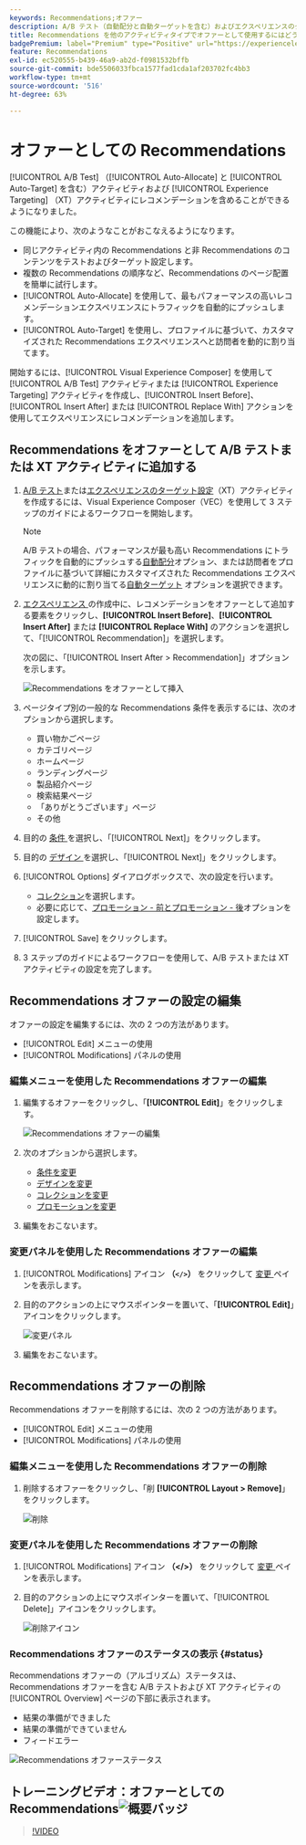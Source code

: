 ```yaml
---
keywords: Recommendations;オファー
description: A/B テスト（自動配分と自動ターゲットを含む）およびエクスペリエンスのターゲット設定（XT）アクティビティで、オファーとして Adobe Recommendations を使用する方法を説明します。
title: Recommendations を他のアクティビティタイプでオファーとして使用するにはどうすればよいですか。
badgePremium: label="Premium" type="Positive" url="https://experienceleague.adobe.com/docs/target/using/introduction/intro.html?lang=ja#premium newtab=true" tooltip="Target Premium に含まれる機能を確認してください。"
feature: Recommendations
exl-id: ec520555-b439-46a9-ab2d-f0981532bffb
source-git-commit: bde5506033fbca1577fad1cda1af203702fc4bb3
workflow-type: tm+mt
source-wordcount: '516'
ht-degree: 63%

---
```


#  オファーとしての Recommendations 

[!UICONTROL A/B Test] （[!UICONTROL Auto-Allocate] と [!UICONTROL Auto-Target] を含む）アクティビティおよび [!UICONTROL Experience Targeting] （XT）アクティビティにレコメンデーションを含めることができるようになりました。

この機能により、次のようなことがおこなえるようになります。

* 同じアクティビティ内の Recommendations と非 Recommendations のコンテンツをテストおよびターゲット設定します。
* 複数の Recommendations の順序など、Recommendations のページ配置を簡単に試行します。
* [!UICONTROL Auto-Allocate] を使用して、最もパフォーマンスの高いレコメンデーションエクスペリエンスにトラフィックを自動的にプッシュします。
* [!UICONTROL Auto-Target] を使用し、プロファイルに基づいて、カスタマイズされた Recommendations エクスペリエンスへと訪問者を動的に割り当てます。

開始するには、[!UICONTROL Visual Experience Composer] を使用して [!UICONTROL A/B Test] アクティビティまたは [!UICONTROL Experience Targeting] アクティビティを作成し、[!UICONTROL Insert Before]、[!UICONTROL Insert After] または [!UICONTROL Replace With] アクションを使用してエクスペリエンスにレコメンデーションを追加します。

## Recommendations をオファーとして A/B テストまたは XT アクティビティに追加する

1. [A/B テスト](/help/main/c-activities/t-test-ab/t-test-create-ab/test-create-ab.md)または[エクスペリエンスのターゲット設定](/help/main/c-activities/t-experience-target/t-xt-create/xt-create.md)（XT）アクティビティを作成するには、Visual Experience Composer（VEC）を使用して 3 ステップのガイドによるワークフローを開始します。

   >[!NOTE]
   >
   >A/B テストの場合、パフォーマンスが最も高い Recommendations にトラフィックを自動的にプッシュする[自動配分](/help/main/c-activities/automated-traffic-allocation/automated-traffic-allocation.md)オプション、または訪問者をプロファイルに基づいて詳細にカスタマイズされた Recommendations エクスペリエンスに動的に割り当てる[自動ターゲット](/help/main/c-activities/auto-target/auto-target-to-optimize.md) オプションを選択できます。

1. [ エクスペリエンス ](/help/main/c-experiences/c-visual-experience-composer/viztarget-options.md) の作成中に、レコメンデーションをオファーとして追加する要素をクリックし、**[!UICONTROL Insert Before]**、**[!UICONTROL Insert After]** または **[!UICONTROL Replace With]** のアクションを選択して、「[!UICONTROL Recommendation]」を選択します。

   次の図に、「[!UICONTROL Insert After > Recommendation]」オプションを示します。

   ![Recommendations をオファーとして挿入](/help/main/c-recommendations/assets/replace-after-recommendations.png)

1. ページタイプ別の一般的な Recommendations 条件を表示するには、次のオプションから選択します。

   * 買い物かごページ
   * カテゴリページ
   * ホームページ
   * ランディングページ
   * 製品紹介ページ
   * 検索結果ページ
   * 「ありがとうございます」ページ
   * その他

1. 目的の [ 条件 ](/help/main/c-recommendations/c-algorithms/algorithms.md) を選択し、「[!UICONTROL Next]」をクリックします。
1. 目的の [ デザイン ](/help/main/c-recommendations/c-design-overview/design-overview.md) を選択し、「[!UICONTROL Next]」をクリックします。
1. [!UICONTROL Options] ダイアログボックスで、次の設定を行います。

   * [コレクション](/help/main/c-recommendations/c-products/collections.md)を選択します。
   * 必要に応じて、[プロモーション - 前とプロモーション - 後](/help/main/c-recommendations/t-create-recs-activity/adding-promotions.md)オプションを設定します。

1. [!UICONTROL Save] をクリックします。
1. 3 ステップのガイドによるワークフローを使用して、A/B テストまたは XT アクティビティの設定を完了します。

## Recommendations オファーの設定の編集

オファーの設定を編集するには、次の 2 つの方法があります。

* [!UICONTROL Edit] メニューの使用
* [!UICONTROL Modifications] パネルの使用

### 編集メニューを使用した Recommendations オファーの編集

1. 編集するオファーをクリックし、「**[!UICONTROL Edit]**」をクリックします。

   ![Recommendations オファーの編集](/help/main/c-recommendations/assets/recs-offer-edit.png)

1. 次のオプションから選択します。

   * [条件を変更](/help/main/c-recommendations/c-algorithms/algorithms.md)
   * [デザインを変更](/help/main/c-recommendations/c-design-overview/design-overview.md)
   * [コレクションを変更](/help/main/c-recommendations/c-products/collections.md)
   * [プロモーションを変更](/help/main/c-recommendations/t-create-recs-activity/adding-promotions.md)

1. 編集をおこないます。

### 変更パネルを使用した Recommendations オファーの編集

1. [!UICONTROL Modifications] アイコン **（`</>`）** をクリックして [ 変更 ](/help/main/c-experiences/c-visual-experience-composer/c-vec-code-editor/vec-code-editor.md) ペインを表示します。
1. 目的のアクションの上にマウスポインターを置いて、「**[!UICONTROL Edit]**」アイコンをクリックします。

   ![変更パネル](/help/main/c-recommendations/assets/recs-offer-modifications.png)

1. 編集をおこないます。

## Recommendations オファーの削除

Recommendations オファーを削除するには、次の 2 つの方法があります。

* [!UICONTROL Edit] メニューの使用
* [!UICONTROL Modifications] パネルの使用

### 編集メニューを使用した Recommendations オファーの削除

1. 削除するオファーをクリックし、「削 **[!UICONTROL Layout > Remove]**」をクリックします。

   ![削除](/help/main/c-recommendations/assets/recs-offer-remove.png)

### 変更パネルを使用した Recommendations オファーの削除

1. [!UICONTROL Modifications] アイコン **（&lt;/>）** をクリックして [ 変更 ](/help/main/c-experiences/c-visual-experience-composer/c-vec-code-editor/vec-code-editor.md) ペインを表示します。
1. 目的のアクションの上にマウスポインターを置いて、「[!UICONTROL Delete]」アイコンをクリックします。

   ![削除アイコン](/help/main/c-recommendations/assets/recs-offer-delete.png)

### Recommendations オファーのステータスの表示 {#status}

Recommendations オファーの（アルゴリズム）ステータスは、Recommendations オファーを含む A/B テストおよび XT アクティビティの [!UICONTROL Overview] ページの下部に表示されます。

* 結果の準備ができました
* 結果の準備ができていません
* フィードエラー

![Recommendations オファーステータス](/help/main/c-recommendations/assets/recs-offer-status.png)

## トレーニングビデオ：オファーとしての Recommendations![概要バッジ](/help/main/assets/overview.png)

>[!VIDEO](https://video.tv.adobe.com/v/28878)
